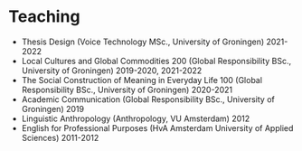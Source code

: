 # Teaching

- Thesis Design (Voice Technology MSc., University of Groningen) 2021-2022
- Local Cultures and Global Commodities 200 (Global Responsibility BSc., University of Groningen) 2019-2020, 2021-2022
- The Social Construction of Meaning in Everyday Life 100 (Global Responsibility BSc., University of Groningen) 2020-2021
- Academic Communication (Global Responsibility BSc., University of Groningen) 2019
- Linguistic Anthropology (Anthropology, VU Amsterdam) 2012
- English for Professional Purposes (HvA Amsterdam University of Applied Sciences) 2011-2012
